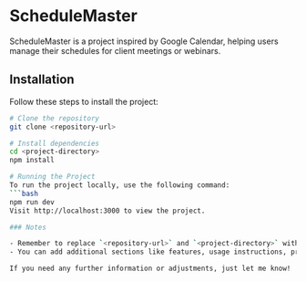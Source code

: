 # ScheduleMaster

ScheduleMaster is a project inspired by Google Calendar, helping users manage their schedules for client meetings or webinars.

## Installation

Follow these steps to install the project:

```bash
# Clone the repository
git clone <repository-url>

# Install dependencies
cd <project-directory>
npm install

# Running the Project
To run the project locally, use the following command:
```bash
npm run dev
Visit http://localhost:3000 to view the project.

### Notes

- Remember to replace `<repository-url>` and `<project-directory>` with your actual repository URL and project directory.
- You can add additional sections like features, usage instructions, project architecture, etc., if needed.

If you need any further information or adjustments, just let me know!
